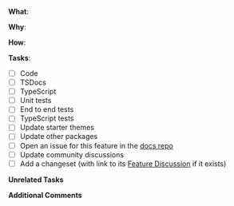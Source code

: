 <!--
Thanks for your pull request 😊. Note that not following the template might
result in your issue being closed.
-->

<!--
Please make sure you're familiar with and follow the instructions in the
contributing guidelines found in the
https://docs.sileajs.com/contributing/code-contributions.
-->

<!--
If you're new to contributing to open source projects, you might find this free
video course helpful: http://kcd.im/pull-request
-->

<!--
Please fill out the information below to expedite the review and (hopefully)
merge of your pull request!
-->

**What**:

<!-- What changes are being made? (What feature/bug is being fixed here?) -->

**Why**:

<!-- Why are these changes necessary? -->

**How**:

<!-- How were these changes implemented? -->

**Tasks**:

<!-- Have you done all of these things?  -->

<!-- To check an item, place an "x" in the box like so: "- [x] Unit tests" -->

<!-- Move any unrelated task to the Unrelated tasks section below. -->

-   [ ] Code
-   [ ] TSDocs
-   [ ] TypeScript
-   [ ] Unit tests
-   [ ] End to end tests
-   [ ] TypeScript tests
-   [ ] Update starter themes
-   [ ] Update other packages
-   [ ] Open an issue for this feature in the [docs repo](https://github.com/sileajs/docs/wiki/Code-Releases)
-   [ ] Update community discussions
-   [ ] Add a changeset (with link to its [Feature Discussion](https://community.sileajs.com/c/33) if it exists)

<!-- Changesets are necessary if your changes should release any packages.
Run `npx changeset` to create a changeset.
More info at https://docs.sileajs.com/contributing/code-contribution-guide#what-is-a-changeset -->

**Unrelated Tasks**

<!-- ignore-task-list-start -->

<!-- ignore-task-list-end -->

**Additional Comments**

<!-- Feel free to add any additional comments. -->
